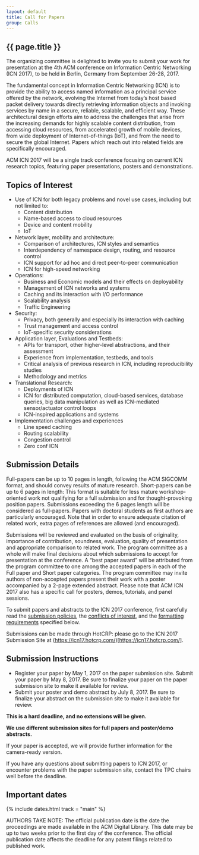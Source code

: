 ```yaml
---
layout: default
title: Call for Papers
group: Calls
---
```


## {{ page.title }}

The organizing committee is delighted to invite you to submit your work for presentation at the 4th ACM conference on Information Centric Networking (ICN 2017), to be held in Berlin, Germany from September 26-28, 2017.

The fundamental concept in Information Centric Networking (ICN) is to provide the ability to access named information as a principal service offered by the network, evolving the Internet from today’s host based packet delivery towards directly retrieving information objects and invoking services by name in a secure, reliable, scalable, and efficient way. These architectural design efforts aim to address the challenges that arise from the increasing demands for highly scalable content distribution, from accessing cloud resources, from accelerated growth of mobile devices, from wide deployment of Internet-of-things (IoT), and from the need to secure the global Internet. Papers which reach out into related fields are specifically encouraged.

ACM ICN 2017 will be a single track conference focusing on current ICN research topics, featuring paper presentations, posters and demonstrations.

## Topics of Interest

- Use of ICN for both legacy problems and novel use cases, including but not limited to:
    - Content distribution
    - Name-based access to cloud resources
    - Device and content mobility
    - IoT
- Network layer, mobility and architecture:
    - Comparison of architectures, ICN styles and semantics
    - Interdependency of namespace design, routing, and resource control
    - ICN support for ad hoc and direct peer-to-peer communication
    - ICN for high-speed networking
- Operations:
    - Business and Economic models and their effects on deployability
    - Management of ICN networks and systems
    - Caching and its interaction with I/O performance
    - Scalability analysis
    - Traffic Engineering
- Security:
    - Privacy, both generally and especially its interaction with caching
    - Trust management and access control
    - IoT-specific security considerations
- Application layer, Evaluations and Testbeds:
    - APIs for transport, other higher-level abstractions, and their assessment
    - Experience from implementation, testbeds, and tools
    - Critical analysis of previous research in ICN, including reproducibility studies
    - Methodology and metrics
- Translational Research:
    - Deployments of ICN
    - ICN for distributed computation, cloud-based services, database queries, big data manipulation as well as ICN-mediated sensor/actuator control loops
    - ICN-inspired applications and systems
- Implementation challenges and experiences
    - Line speed caching
    - Routing scalability
    - Congestion control
    - Zero conf ICN

## Submission Details

Full-papers can be up to 10 pages in length, following the ACM SIGCOMM format, and should convey results of mature research. Short-papers can be up to 6 pages in length: This format is suitable for less mature workshop-oriented work not qualifying for a full submission and for thought-provoking position papers. Submissions exceeding the 6 pages length will be considered as full-papers. Papers with doctoral students as first authors are particularly encouraged. Note that in order to ensure adequate citation of related work, extra pages of references are allowed (and encouraged).

Submissions will be reviewed and evaluated on the basis of originality, importance of contribution, soundness, evaluation, quality of presentation and appropriate comparison to related work. The program committee as a whole will make final decisions about which submissions to accept for presentation at the conference. A “best paper award” will be attributed from the program committee to one among the accepted papers in each of the Full paper and Short paper categories. The program committee may invite authors of non-accepted papers present their work with a poster accompanied by a 2-page extended abstract. Please note that ACM ICN 2017 also has a specific call for posters, demos, tutorials, and panel sessions.

To submit papers and abstracts to the ICN 2017 conference, first carefully read the [submission policies](http://conferences2.sigcomm.org/acm-icn/2017/submission.html#policies), the [conflicts of interest](http://conferences2.sigcomm.org/acm-icn/2017/submission.html#conflicts), and the [formatting requirements](http://conferences2.sigcomm.org/acm-icn/2017/submission.html#formatting) specified below.

Submissions can be made through HotCRP: please go to the ICN 2017 Submission Site at (https://icn17.hotcrp.com/)[https://icn17.hotcrp.com/].

## Submission Instructions

- Register your paper by May 1, 2017 on the paper submission site. Submit your paper by May 8, 2017. Be sure to finalize your paper on the paper submission site to make it available for review.
- Submit your poster and demo abstract by July 8, 2017. Be sure to finalize your abstract on the submission site to make it available for review.

**This is a hard deadline, and no extensions will be given.**

**We use different submission sites for full papers and poster/demo abstracts.**

If your paper is accepted, we will provide further information for the camera-ready version.

If you have any questions about submitting papers to ICN 2017, or encounter problems with
the paper submission site, contact the TPC chairs well before the deadline.

## Important dates

{% include dates.html track = "main" %}

AUTHORS TAKE NOTE: The official publication date is the date the proceedings are made available in the ACM Digital Library. This date may be up to two weeks prior to the first day of the conference. The official publication date affects the deadline for any patent filings related to published work.
